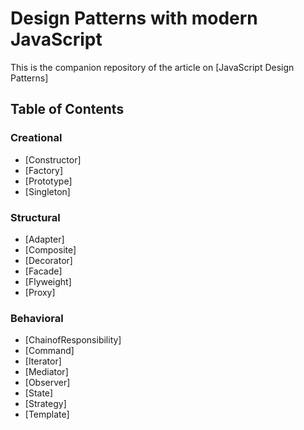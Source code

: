 # Design Patterns with modern JavaScript

This is the companion repository of the article on [JavaScript Design Patterns]

## Table of Contents

### Creational

- [Constructor]
- [Factory]
- [Prototype]
- [Singleton]

### Structural

- [Adapter]
- [Composite]
- [Decorator]
- [Facade]
- [Flyweight]
- [Proxy]

### Behavioral

- [ChainofResponsibility]
- [Command]
- [Iterator]
- [Mediator]
- [Observer]
- [State]
- [Strategy]
- [Template]